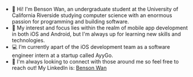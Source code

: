 - 👋 Hi! I'm Benson Wan, an undergraduate student at the University of California Riverside studying computer science with an enormous passion for programming and building software.
- :brain: My interest and focus lies within the realm of mobile app development in both iOS and Android, but I'm always up for learning new skills and technologies. 
- :computer: I’m currently apart of the iOS development team as a software engineer intern at a startup called AyyGo.
- :handshake: I'm always looking to connect with those around me so feel free to reach out! My LinkedIn is: [Benson Wan](https://www.linkedin.com/in/benson-wan-b83998174)

<!---
iarebwan/iarebwan is a ✨ special ✨ repository because its `README.md` (this file) appears on your GitHub profile.
You can click the Preview link to take a look at your changes.
--->
